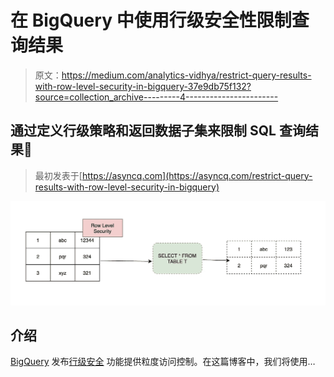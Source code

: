 # 在 BigQuery 中使用行级安全性限制查询结果

> 原文：<https://medium.com/analytics-vidhya/restrict-query-results-with-row-level-security-in-bigquery-37e9db75f132?source=collection_archive---------4----------------------->

## 通过定义行级策略和返回数据子集来限制 SQL 查询结果🚀

> 最初发表于[https://asyncq.com](https://asyncq.com/restrict-query-results-with-row-level-security-in-bigquery)

![](img/b6fc0eaee5a8cbb0b5bc0bf8ac9ebeb6.png)

## 介绍

[BigQuery](/analytics-vidhya/bigquery-petabyte-scale-data-warehouse-in-gcp-980b930e8bd8) 发布[行级安全](https://cloud.google.com/blog/products/data-analytics/bigquery-provides-tighter-controls-over-data-access?utm_source=twitter&utm_medium=unpaidsoc&utm_campaign=FY21-Q2-Google-Cloud-Tech-Blog&utm_content=bigquery&utm_term=-) 功能提供粒度访问控制。在这篇博客中，我们将使用…